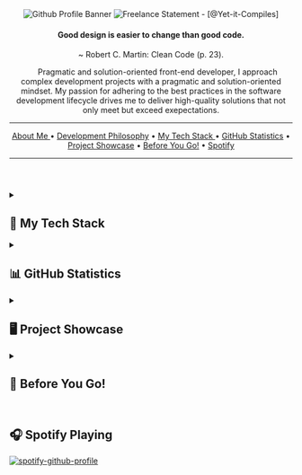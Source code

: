 <header>
  <img src="https://github.com/yet-it-compiles/yet-it-compiles/assets/43221618/15e10a62-f655-4033-8982-205b4521c6fd" alt="Github Profile Banner" height="auto" width="auto" >
  <img src="https://readme-typing-svg.demolab.com?font=Fira+Code&pause=1000&background=FFFFFF00&width=800&lines=I+am+a+software+engineer.;I+am+a+front-end+developer.;I+am+a+UX+designer.;and+I'm+ready+to+work+with+you+to+build+your+dream+application!" alt="Freelance Statement - [@Yet-it-Compiles]" height="auto" width="auto" >
    
  <div align="center">
    <h4>
      Good design is easier to change than good code.
    </h4>
  <p>
    ~ Robert C. Martin: Clean Code (p. 23).
  </p>
</div>

<p >
  &nbsp; &nbsp;&nbsp;&nbsp; Pragmatic and solution-oriented front-end developer, I approach complex development projects with a pragmatic and solution-oriented mindset. My passion for adhering to the best practices in the software development lifecycle drives me to deliver high-quality solutions that not only meet but exceed exepectations.
  <br/>
</p>

<!-- |============================= ! Starts The TOC Section!  |============================= -->
---

<p align="center">
  <a href="https://github.com/yet-it-compiles#----pragmatic-and-solution-oriented-front-end-developer-i-approach-complex-development-projects-with-a-pragmatic-and-solution-oriented-mindset-my-passion-for-adhearing-to-the-best-practices-in-the-software-development-lifecycle-drives-me-to-deliver-high-quality-solutions-that-not-only-meet-but-exceed-exepectations------my-experiential-learning-freelance-development-work-and-personal-projects-has-given-me-a-solid-grasp-of-advanced-data-structures-algorithms-and-object-oriented-software-design-patterns-i-am-committed-to-honing-my-skills-and-pursuing-fresh-challenges-all-the-while-striving-to-deliver-effective-impact-in-all-my-software-engineering-work">About Me </a> •
  <a href="https://github.com/yet-it-compiles#----good-design-is-easier-to-change-than-good-code--">Development Philosophy</a> •
  <a href="https://github.com/yet-it-compiles#-my-tech-stack-">My Tech Stack </a> •
  <a href="https://github.com/yet-it-compiles#-github-statistics-">GitHub Statistics</a> •
  <a href="https://github.com/yet-it-compiles#%EF%B8%8F-project-showcase-">Project Showcase</a> •
  <a href="https://github.com/yet-it-compiles#-before-you-go-">Before You Go!</a> •
  <a href="https://github.com/yet-it-compiles#--spotify-playing-">Spotify</a>
</p>

---

</header>

<main>
  <details>   
    <summary><h2>💼 My Tech Stack </h2></summary>  
  <br/>
  
  <h3>👨🏻‍💻 Programming Languages </h3>

  <div> 
      <p align="center">
        <!--5️⃣ JavaScript -->
        <img alt="MIPS Assembly" src="https://media.discordapp.net/attachments/1050737481684885554/1107105886243147776/javascript-1.png?width=55&height=55"> 
        <!--1️⃣ Node -->
        &nbsp; <img src="https://cdn.discordapp.com/attachments/1159524203851169793/1161757732437758015/2560px-Node.png?ex=65397633&is=65270133&hm=f66c8591ced968b92242e1e5428c2bd01416c07727c23618434068c65192baca&" height="55" width="95" alt="Node logo"/>
        <!--2️⃣ HTML5 -->
        &nbsp; <img src="https://cdn.jsdelivr.net/gh/devicons/devicon/icons/html5/html5-original.svg" height="55" width="55" alt="HTML5 logo"  />
        <!--3️⃣ CSS3 -->
        &nbsp; <img src="https://cdn.jsdelivr.net/gh/devicons/devicon/icons/css3/css3-original.svg" height="55" width="55" alt="css3 logo"  />
        <!--4️⃣ SASS -->
        &nbsp; <img src="https://cdn.jsdelivr.net/gh/devicons/devicon/icons/sass/sass-original.svg" height="55" width="55" alt="SASS logo"  />
        <!--6️⃣ PYTHON -->
        &nbsp; <img src="https://cdn.jsdelivr.net/gh/devicons/devicon/icons/python/python-original.svg" height="55" width="55" alt="Python logo"  />
        <!--7️⃣ MYSQL -->
        &nbsp; <img src="https://cdn.jsdelivr.net/gh/devicons/devicon/icons/mysql/mysql-original.svg" height="55" width="55" alt="Mysql logo"  />
        <!--8️⃣ MARKDOWN -->
        &nbsp; <img src="https://cdn.jsdelivr.net/gh/devicons/devicon/icons/markdown/markdown-original.svg" height="55" width="55" alt="Markdown logo"  />
        <!--9️⃣ PHP -->
        &nbsp; <img src="https://cdn.jsdelivr.net/gh/devicons/devicon/icons/php/php-original.svg" height="55" width="55" alt="PHP logo"  />
    </p>
  </div>

  <!-- |============================= ! Frameworks and Libraries!  |============================= -->
  <br/>
  <section>
    <h3>🎞️ Frameworks and Libraries</h3>
    <div align="center"> 
    <!--1️⃣ REACT -->
    <img src="https://cdn.jsdelivr.net/gh/devicons/devicon/icons/react/react-original.svg" height="55" width="55" alt="React logo"  />
    <!--2️⃣ MATERIAL UI -->
    &nbsp; <img src="https://cdn.jsdelivr.net/gh/devicons/devicon/icons/materialui/materialui-original.svg" height="55" width="55" alt="Material UI logo" />  
    <!--3️⃣ DISCORD JS -->
    &nbsp; <img src="https://cdn.jsdelivr.net/gh/devicons/devicon/icons/discordjs/discordjs-original.svg" height="55" width="55" alt="Discord js logo" />
    <!--3️⃣ TypeScript -->
    &nbsp; <img src="https://cdn.jsdelivr.net/gh/devicons/devicon/icons/typescript/typescript-original.svg" height="55" width="55" />
    <!--3️⃣ TypeScript -->
    &nbsp; <img src="https://media.discordapp.net/attachments/1050737481684885554/1107111671861870725/disnake-logo.png" height="55" width="55" />
    
  </section>
  </div>

  <!-- |============================= ! Databases and Cloud Hosting!  |============================= -->
  <br/>
  <h3>🗄️ Databases and Cloud Hosting</h3>

  <div align="center"> 
    <!--1️⃣ MONGO DB -->
    <img src="https://cdn.jsdelivr.net/gh/devicons/devicon/icons/mongodb/mongodb-original-wordmark.svg" height="55" width="55" alt="heroku logo" />
    <!--2️⃣ FIREBASE -->
    &nbsp; <img src="https://cdn.jsdelivr.net/gh/devicons/devicon/icons/firebase/firebase-plain-wordmark.svg" height="55" width="55" />
    <!--3️⃣ GOOGLE CLOUD -->
    &nbsp; <img src="https://cdn.jsdelivr.net/gh/devicons/devicon/icons/googlecloud/googlecloud-original.svg" height="55" width="55" alt="googlecloud logo"  />
    <!--4️⃣ HEROKU -->
    &nbsp; <img src="https://cdn.jsdelivr.net/gh/devicons/devicon/icons/heroku/heroku-plain-wordmark.svg" height="55" width="55" alt="heroku logo" />      
    <!--3️⃣ SQL -->
    <!--3️⃣ MySQL -->
    &nbsp; <img src="https://cdn.jsdelivr.net/gh/devicons/devicon/icons/mysql/mysql-original-wordmark.svg" height="55" width="55"  />
  </div>

  <!-- |============================= ! ⚒️ Software Development Tools ⚒️ !  |============================= -->
  <br/>
  <h3> 🛠️ Software Development Tools </h3>

  <div align="center"> 
    <!--1️⃣ VS CODE -->
    <img src="https://cdn.jsdelivr.net/gh/devicons/devicon/icons/vscode/vscode-original.svg" height="55" width="55" alt="vscode logo"  />
    <!--2️⃣ FIGMA -->
    &nbsp; <img src="https://cdn.jsdelivr.net/gh/devicons/devicon/icons/figma/figma-original.svg" height="55" width="55" alt="figma logo"  />
    <!--3️⃣ GIT -->
    &nbsp; <img src="https://cdn.jsdelivr.net/gh/devicons/devicon/icons/git/git-original.svg" height="55" width="55" alt="git logo"  />
    <!--3️⃣ LINUX -->
    &nbsp; <img src="https://cdn.jsdelivr.net/gh/devicons/devicon/icons/linux/linux-original.svg" height="90" width="90"  />          
    <!--4️⃣ CONFLUENCE -->
    &nbsp; <img src="https://cdn.jsdelivr.net/gh/devicons/devicon/icons/confluence/confluence-original.svg" height="55" width="55" alt="confluence logo"  />
    <!--5️⃣ JIRA -->
    &nbsp; <img src="https://cdn.jsdelivr.net/gh/devicons/devicon/icons/jira/jira-original.svg" height="55" width="55" alt="jira logo"  />
    <!--6️⃣ GitHub -->
    &nbsp; <svg viewBox="0 0 128 128" height="55" width="55" alt="GitHub icon">
    <!--7️⃣ Babel -->
    &nbsp; <img src="https://cdn.jsdelivr.net/gh/devicons/devicon/icons/babel/babel-original.svg" height="55" width="55"/>
    <!--8️⃣ Docker -->
    &nbsp; <img src="https://cdn.jsdelivr.net/gh/devicons/devicon/icons/docker/docker-original-wordmark.svg" height="55" width="55"/>

&nbsp; <g fill="#fff">
<path fill-rule="evenodd" clip-rule="evenodd" d="M64 5.103c-33.347 0-60.388 27.035-60.388 60.388 0 26.682 17.303 49.317 41.297 57.303 3.017.56 4.125-1.31 4.125-2.905 0-1.44-.056-6.197-.082-11.243-16.8 3.653-20.345-7.125-20.345-7.125-2.747-6.98-6.705-8.836-6.705-8.836-5.48-3.748.413-3.67.413-3.67 6.063.425 9.257 6.223 9.257 6.223 5.386 9.23 14.127 6.562 17.573 5.02.542-3.903 2.107-6.568 3.834-8.076-13.413-1.525-27.514-6.704-27.514-29.843 0-6.593 2.36-11.98 6.223-16.21-.628-1.52-2.695-7.662.584-15.98 0 0 5.07-1.623 16.61 6.19C53.7 35 58.867 34.327 64 34.304c5.13.023 10.3.694 15.127 2.033 11.526-7.813 16.59-6.19 16.59-6.19 3.287 8.317 1.22 14.46.593 15.98 3.872 4.23 6.215 9.617 6.215 16.21 0 23.194-14.127 28.3-27.574 29.796 2.167 1.874 4.097 5.55 4.097 11.183 0 8.08-.07 14.583-.07 16.572 0 1.607 1.088 3.49 4.148 2.897 23.98-7.994 41.263-30.622 41.263-57.294C124.388 32.14 97.35 5.104 64 5.104z"></path><path d="M26.484 91.806c-.133.3-.605.39-1.035.185-.44-.196-.685-.605-.543-.906.13-.31.603-.395 1.04-.188.44.197.69.61.537.91zm2.446 2.729c-.287.267-.85.143-1.232-.28-.396-.42-.47-.983-.177-1.254.298-.266.844-.14 1.24.28.394.426.472.984.17 1.255zM31.312 98.012c-.37.258-.976.017-1.35-.52-.37-.538-.37-1.183.01-1.44.373-.258.97-.025 1.35.507.368.545.368 1.19-.01 1.452zm3.261 3.361c-.33.365-1.036.267-1.552-.23-.527-.487-.674-1.18-.343-1.544.336-.366 1.045-.264 1.564.23.527.486.686 1.18.333 1.543zm4.5 1.951c-.147.473-.825.688-1.51.486-.683-.207-1.13-.76-.99-1.238.14-.477.823-.7 1.512-.485.683.206 1.13.756.988 1.237zm4.943.361c.017.498-.563.91-1.28.92-.723.017-1.308-.387-1.315-.877 0-.503.568-.91 1.29-.924.717-.013 1.306.387 1.306.88zm4.598-.782c.086.485-.413.984-1.126 1.117-.7.13-1.35-.172-1.44-.653-.086-.498.422-.997 1.122-1.126.714-.123 1.354.17 1.444.663zm0 0"></path></g>
    </svg>     

  </div>
  </details>

  <!-- |============================= ! GITHUB STATISTICS!  |============================= -->
<details> 

  <summary><h2>📊 GitHub Statistics </h2></summary>


  <div style="width: 150px;">

  <!--1️⃣ Most USED LANGUAGES -->
  <h3> ♻️ Most Used Languages </h3>

  ![](https://github-readme-stats.vercel.app/api/top-langs/?username=yet-it-compiles&theme=radical&hide_border=false&include_all_commits=true&count_private=true&layout=compact) 

  <!--2️⃣ CONTRIBUTATION CHART 
  <h3> 📈 Contributation Chart </h3>

  ![](https://github-readme-stats.vercel.app/api?username=yet-it-compiles&theme=radical&hide_border=false&include_all_commits=true&count_private=true)<br/> -->

  <!--3️⃣ Most USED LANGUAGES -->
  <h3> 🔥 Development Streak </h3>

  ![](https://github-readme-streak-stats.herokuapp.com/?user=yet-it-compiles&theme=radical&hide_border=false)<br/>

  📊 **This Week I Spent My Time On:**

  ```text
  TypeScript   14 hrs 21 mins  ██████████████████▒░░░░░░   72.85 %
  JSON         4 hrs 7 mins    █████▒░░░░░░░░░░░░░░░░░░░   20.91 %
  JavaScript   53 mins         █░░░░░░░░░░░░░░░░░░░░░░░░   04.48 %
  HTML         14 mins         ▒░░░░░░░░░░░░░░░░░░░░░░░░   01.20 %
  Other        4 mins          ░░░░░░░░░░░░░░░░░░░░░░░░░   00.38 %
  ```

</div>
</details>

<!-- |============================= ! 📊 Top Projects 📊 !  |============================= -->
<details>
  <summary><h2>🖥️ Project Showcase </h2></summary>

  <div align="center"> 
  <!-- SLP -->
  <a href="https://github.com/yet-it-compiles/SLPScribe" target="_blank">
  <img align="center" src="https://github-readme-stats.vercel.app/api/pin/?username=Yet-it-Compiles&repo=SLPScribe&theme=dracula" />
  </a> &nbsp; &nbsp; 
  <!-- Stockonix -->
  <a href="https://github.com/yet-it-compiles/Stockonix-Tracker" target="_blank">    
  <img align="center" src="https://github-readme-stats.vercel.app/api/pin/?username=Yet-it-Compiles&repo=Stockonix-Tracker&theme=dracula" />
  </a>
  
  </div>
  
  <br/>
  
  <div align="center">
    <!-- JP Cripps -->
  <a href="https://github.com/yet-it-compiles/JP-Cripps-Bot" target="_blank">
  <img align="center" src="https://github-readme-stats.vercel.app/api/pin/?username=Yet-it-Compiles&repo=JP-Cripps-Bot&theme=dracula" />
  </a> &nbsp; &nbsp; 
    
  </div>

</details>

<details>
  <summary><h2>🫠 Before You Go! </h2></summary>

<div style="display: flex; justify-content: center;"> 

<a href="https://github.com/yet-it-compiles/Stockonix-Tracker" target="_blank"> 

  <img align="center" src="https://cdn.discordapp.com/attachments/1050737481684885554/1107158699673399326/TalkingGitHubDog.png" />

</a>

</div>

</details>

<!-- |============================= ! 🎧 SPOTIFY 🎧!  |============================= -->
<br/>
<h2> 🎧 Spotify Playing </h2>

[![spotify-github-profile](https://spotify-github-profile.vercel.app/api/view?uid=bmxfreestyle257&cover_image=true&theme=novatorem&show_offline=false&background_color=121212&interchange=true&bar_color=53b14f&bar_color_cover=true&width=433)](https://spotify-github-profile.vercel.app/api/view?uid=bmxfreestyle257&redirect=true)

</main>
